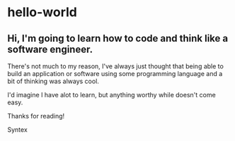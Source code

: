 # hello-world

## Hi, I'm going to learn how to code and think like a software engineer. 

There's not much to my reason, I've always just thought that being able to build an application or software using some programming language and a bit of thinking was always cool.

I'd imagine I have alot to learn, but anything worthy while doesn't come easy. 

Thanks for reading!

Syntex

